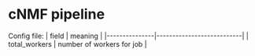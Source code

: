 # cNMF pipeline

Config file:
| field         | meaning                   |
|---------------|---------------------------|
| total_workers | number of workers for job |
